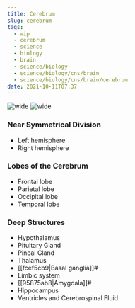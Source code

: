 ```yaml
---
title: Cerebrum
slug: cerebrum
tags:
  - wip
  - cerebrum
  - science
  - biology
  - brain
  - science/biology
  - science/biology/cns/brain
  - science/biology/cns/brain/cerebrum
date: 2021-10-11T07:37
---
```


![wide](https://p2.piqsels.com/preview/812/952/1011/brain-mind-psychology-idea.jpg "image from Piqsels (cc)")
![wide](https://upload.wikimedia.org/wikipedia/commons/d/d8/Cerebrum_lobes.svg "image from Wikimedia Commons (cc)")

### Near Symmetrical Division

- Left hemisphere
- Right hemisphere

### Lobes of the Cerebrum

- Frontal lobe
- Parietal lobe
- Occipital lobe
- Temporal lobe

### Deep Structures

- Hypothalamus
- Pituitary Gland
- Pineal Gland
- Thalamus
- [[fcef5cb9|Basal ganglia]]#
- Limbic system
- [[95875ab8|Amygdala]]#
- Hippocampus
- Ventricles and Cerebrospinal Fluid


